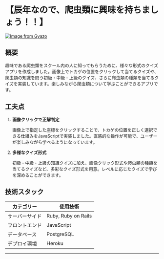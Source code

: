 # 【辰年なので、爬虫類に興味を持ちましょう！！】

[![Image from Gyazo](https://i.gyazo.com/a2b6c2e2ccbab2444279d9f75f15fe09.png)](https://gyazo.com/a2b6c2e2ccbab2444279d9f75f15fe09)

## 概要

趣味である爬虫類をスクール内の人に知ってもらうために、様々な形式のクイズアプリを作成しました。画像上でトカゲの位置をクリックして当てるクイズや、爬虫類の知識を問う初級・中級・上級のクイズ、さらに爬虫類の種類を当てるクイズを実装しています。楽しみながら爬虫類について学ぶことができるアプリです。

## 工夫点

1. **画像クリックで正解判定**
    
    画像上で指定した座標をクリックすることで、トカゲの位置を正しく選択できる仕組みをJavaScriptで実装しました。直感的な操作が可能で、ユーザーが楽しみながら学べるようになっています。
    
2. **多様なクイズ形式**
    
    初級・中級・上級の知識クイズに加え、画像クリック形式や爬虫類の種類を当てるクイズなど、多彩なクイズ形式を用意。レベルに応じたクイズで学びを深めることができます。
    

## 技術スタック

| カテゴリー | 使用技術 |
| --- | --- |
| サーバーサイド | Ruby, Ruby on Rails |
| フロントエンド | JavaScript |
| データベース | PostgreSQL |
| デプロイ環境 | Heroku |

---
